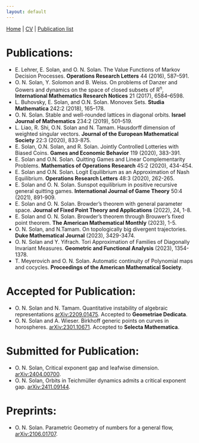 ```yaml
---
layout: default
---
```


[Home](./index.html) | [CV](./CV.html) | [Publication list](./publications.html)

# Publications:

* E. Lehrer, E. Solan, and O. N. Solan. The Value Functions of Markov Decision Processes. **Operations Research Letters** 44 (2016), 587–591.  
* O. N. Solan, Y. Solomon and B. Weiss. On problems of Danzer and Gowers and dynamics on the space of closed subsets of R<sup>n</sup>, **International Mathematics Research Notices** 21 (2017), 6584–6598.  
* L. Buhovsky, E. Solan, and O.N. Solan. Monovex Sets. **Studia Mathematica** 242:2 (2018), 165–178.  
* O. N. Solan. Stable and well-rounded lattices in diagonal orbits. **Israel Journal of Mathematics** 234:2 (2019), 501–519.  
* L. Liao, R. Shi, O.N. Solan and N. Tamam. Hausdorff dimension of weighted singular vectors. **Journal of the European Mathematical Society** 22:3 (2020), 833-875.  
* E. Solan, O.N. Solan, and R. Solan. Jointly Controlled Lotteries with Biased Coins. **Games and Economic Behavior** 119 (2020), 383-391.  
* E. Solan and O.N. Solan. Quitting Games and Linear Complementarity Problems. **Mathematics of Operations Research** 45:2 (2020), 434-454.  
* E. Solan and O.N. Solan. Logit Equilibrium as an Approximation of Nash Equilibrium. **Operations Research Letters** 48:3 (2020), 262-265.
* E. Solan and O. N. Solan. Sunspot equilibrium in positive recursive general quitting games. **International Journal of Game Theory** 50:4 (2021), 891-909.
* E. Solan and O. N. Solan. Browder’s theorem with general parameter space. **Journal of Fixed Point Theory and Applications** (2022), 24, 1-8.
* E. Solan and O. N. Solan. Browder’s theorem through Brouwer’s fixed point theorem. **The American Mathematical Monthly** (2023), 1-5.
* O. N. Solan, and N.Tamam. On topologically big divergent trajectories. **Duke Mathematical Journal** (2023), 3429-3474.
* O. N. Solan and Y. Yifrach.  Tori Approximation of Families of Diagonally Invariant Measures. **Geometric and Functional Analysis** (2023), 1354-1378.
* T. Meyerovich and O. N. Solan. Automatic continuity of Polynomial maps and cocycles. **Proceedings of the American Mathematical Society**.

# Accepted for Publication:
* O. N. Solan and N. Tamam. Quantitative instability of algebraic representations [arXiv:2209.01475](https://arxiv.org/abs/2209.01475).  Accepted to **Geometriae Dedicata**.
* O. N. Solan and A. Wieser. Birkhoff generic points on curves in horospheres. [arXiv:2301.10671](https://arxiv.org/abs/2301.10671).  Accepted to **Selecta Mathematica**.

# Submitted for Publication:

* O. N. Solan, Critical exponent gap and leafwise dimension. [arXiv:2404.00700](https://arxiv.org/abs/2404.00700).
* O. N. Solan, Orbits in Teichmüller dynamics admits a critical exponent gap. [arXiv:2411.09144](https://arxiv.org/abs/2411.09144).

# Preprints:

* O. N. Solan. Parametric Geometry of numbers for a general flow, [arXiv:2106.01707](https://arxiv.org/abs/2106.01707).